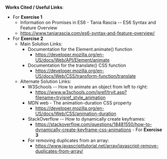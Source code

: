 **Works Cited / Useful Links**:
   - For **Exercise 1**
      - Information on Promises in ES6 - Tania Rascia -- ES6 Syntax and Feature Overview
      - https://www.taniarascia.com/es6-syntax-and-feature-overview/
   - For **Exercise 2**
      - Main Solution Links:
         - Documentation for the Element.animate() function
            - https://developer.mozilla.org/en-US/docs/Web/API/Element/animate
         - Documentation for the translate() CSS function
            - https://developer.mozilla.org/en-US/docs/Web/CSS/transform-function/translate
      - Alternate Solution Links:
         - W3Schools -- How to animate an object from left to right:
            - https://www.w3schools.com/jsref/tryit.asp?filename=tryjsref_style_animation
         - MDN web - The animation-duration CSS property
            - https://developer.mozilla.org/en-US/docs/Web/CSS/animation-duration
         - StackOverflow -- How to dynamically create keyframes:
            - https://stackoverflow.com/questions/18481550/how-to-dynamically-create-keyframe-css-animations
    - For **Exercise 3**
        - For removing duplicates from an array:
            - https://www.javascripttutorial.net/array/javascript-remove-duplicates-from-array/